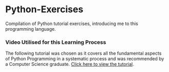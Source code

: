 # Python-Exercises
Compilation of Python tutorial exercises, introducing me to this programming language.
### Video Utilised for this Learning Process
The following tutorial was chosen as it covers all the fundamental aspects of Python Programming in a systematic process and was recommended by a Computer Science graduate.
[Click here to view the tutorial](https://www.youtube.com/watch?v=rfscVS0vtbw).